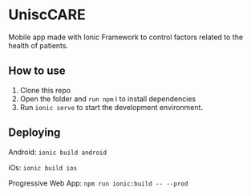 # UniscCARE

Mobile app made with Ionic Framework to control factors related to the health of patients.

## How to use
1) Clone this repo
2) Open the folder and `run npm` i to install dependencies
3) Run `ionic serve` to start the development environment.

## Deploying

Android: `ionic build android`

iOs: `ionic build ios`

Progressive Web App: `npm run ionic:build -- --prod`
